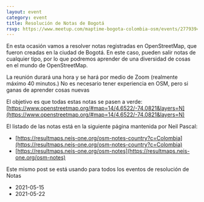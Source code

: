 ```yaml
---
layout: event
category: event
title: Resolución de Notas de Bogotá
rsvp: https://www.meetup.com/maptime-bogota-colombia-osm/events/277939416/
---
```


En esta ocasión vamos a resolver notas registradas en OpenStreetMap, que fueron creadas en la ciudad de Bogotá.
En este caso, pueden salir notas de cualquier tipo, por lo que podremos aprender de una diversidad de cosas en el mundo de OpenStreetMap.

La reunión durará una hora y se hará por medio de Zoom (realmente máximo 40 minutos.)
No es necesario tener experiencia en OSM, pero si ganas de aprender cosas nuevas

El objetivo es que todas estas notas se pasen a verde:
[https://www.openstreetmap.org/#map=14/4.6522/-74.0821&layers=N](https://www.openstreetmap.org/#map=14/4.6522/-74.0821&layers=N)

El listado de las notas está en la siguiente página mantenida por Neil Pascal:

 * [https://resultmaps.neis-one.org/osm-notes-country?c=Colombia](https://resultmaps.neis-one.org/osm-notes-country?c=Colombia)
 * [https://resultmaps.neis-one.org/osm-notes](https://resultmaps.neis-one.org/osm-notes)

Este mismo post se está usando para todos los eventos de resolución de Notas

* 2021-05-15
* 2021-05-22
